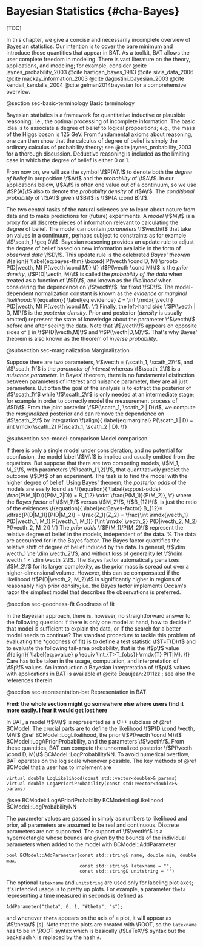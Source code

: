 Bayesian Statistics {#cha-Bayes}
===================
<!-- @page sec:Bayes Bayesian Statistics -->
[TOC]

In this chapter, we give a concise and necessarily incomplete overview
of Bayesian statistics. Our intention is to cover the bare minimum and
introduce those quantities that appear in BAT. As a toolkit, BAT
allows the user complete freedom in modeling. There is vast literature
on the theory, applications, and modeling; for example, consider
@cite jaynes_probability_2003
@cite hartigan_bayes_1983
@cite sivia_data_2006
@cite mackay_information_2003
@cite dagostini_bayesian_2003
@cite kendall_kendalls_2004
@cite gelman2014bayesian
for a comprehensive overview.

@section sec-basic-terminology Basic terminology
<!-- Basic terminology {#sec-basic-terminology} -->
<!-- ## Basic terminology {#sec-basic-terminology} -->

Bayesian statistics is a framework for quantitative inductive or
plausible reasoning; i.e., the optimal processing of incomplete
information. The basic idea is to associate a degree of belief to
logical propositions; e.g., the mass of the Higgs boson is 125
GeV. From fundamental axioms about reasoning, one can then show that
the calculus of degree of belief is simply the ordinary calculus of
probability theory; see @cite jaynes_probability_2003 for a thorough
discussion. Deductive reasoning is included as the limiting case in
which the degree of belief is either 0 or 1.

From now on, we will use the symbol \f$P(A)\f$ to denote both the *degree
of belief* in proposition \f$A\f$ and the *probability* of \f$A\f$. In our
applications below, \f$A\f$ is often one value out of a continuum, so we
use \f$P(A)\f$ also to denote the *probability density* of \f$A\f$.  The
*conditional probability* of \f$A\f$ given \f$B\f$ is \f$P(A \cond B)\f$.

The two central tasks of the natural sciences are to learn about
nature from data and to make predictions for (future) experiments. A
*model* \f$M\f$ is a proxy for all discrete pieces of information
relevant to calculating the degree of belief. The model can contain
*parameters* \f$\vecth\f$ that take on values in a continuum, perhaps
subject to constraints as for example \f$\scath_1 \geq 0\f$. Bayesian
reasoning provides an update rule to adjust the degree of belief based
on new information available in the form of *observed data*
\f$D\f$. This update rule is the celebrated *Bayes' theorem*
\f{align}{ \label{eq:bayes-thm} \boxed{ P(\vecth \cond D, M) \propto
P(D|\vecth, M) P(\vecth \cond M)} \f} \f$P(\vecth \cond M)\f$ is the
*prior density*, \f$P(D|\vecth, M)\f$ is called the *probability of
the data* when treated as a function of \f$D\f$, and known as the
*likelihood* when considering the dependence on \f$\vecth\f$, for
fixed \f$D\f$. The model-dependent normalization constant is known as
the *evidence* or *marginal likelihood*: \f{equation}{
\label{eq:evidence} Z = \int \rmdx{ \vecth} P(D|\vecth, M) P(\vecth
\cond M).  \f} Finally, the left-hand side \f$P(\vecth | D, M)\f$ is
the *posterior density*. Prior and posterior (*density* is usually
omitted) represent the state of knowledge about the parameter
\f$\vecth\f$ before and after seeing the data. Note that \f$\vecth\f$
appears on opposite sides of `|` in \f$P(D|\vecth,M)\f$ and
\f$P(\vecth|D,M)\f$. That's why Bayes' theorem is also known as the
theorem of *inverse probability*.

@subsection sec-marginalization Marginalization

Suppose there are two parameters, \f$\vecth = (\scath_1, \scath_2)\f$, and
\f$\scath_1\f$ is the *parameter of interest* whereas \f$\scath_2\f$ is a
*nuisance parameter*. In Bayes' theorem, there is no fundamental
distinction between parameters of interest and nuisance parameter,
they are all just parameters. But often the goal of the analysis is to
extract the posterior of \f$\scath_1\f$ while \f$\scath_2\f$ is only needed at
an intermediate stage; for example in order to correctly model the
measurement process of \f$D\f$. From the joint posterior \f$P(\scath_1,
\scath_2 | D)\f$, we compute the *marginalized* posterior and can
remove the dependence on \f$\scath_2\f$ by integration
\f{align}{
  \label{eq:marginal}
  P(\scath_1 | D) = \int \rmdx{\scath_2} P(\scath_1, \scath_2 | D).
\f}

@subsection sec-model-comparison Model comparison

If there is only a single model under consideration, and no potential for
cconfusion, the model label \f$M\f$ is implied and usually omitted from the
equations. But suppose that there are two competing models, \f$M_1, M_2\f$, with
parameters \f$\scath_{1,2}\f$, that quantitatively predict the outcome \f$D\f$ of an
experiment. The task is to find the model with the higher degree of
belief. Using Bayes' theorem, the *posterior odds* of the models are easily
found as
\f{equation}{
  \label{eq:post-odds}
  \frac{P(M_1|D)}{P(M_2|D)}
   = B_{12}  \cdot  \frac{P(M_1)}{P(M_2)},
\f}
 where the *Bayes factor* of \f$M_1\f$ versus \f$M_2\f$, \f$B_{12}\f$, is just the ratio
of the evidences
\f{equation}{
  \label{eq:Bayes-factor}
  B_{12}= \dfrac{P(D|M_1)}{P(D|M_2)} = \frac{Z_1}{Z_2}
  = \frac{\int \rmdx{\vecth_1} P(D|\vecth_1, M_1) P(\vecth_1, M_1)}
  {\int \rmdx{ \vecth_2} P(D|\vecth_2, M_2) P(\vecth_2, M_2)}
\f}
The *prior odds* \f$P(M_1)/P(M_2)\f$ represent the relative degree of belief
in the models, independent of the data.
% The data are accounted for in the Bayes factor.
The Bayes factor quantifies the relative shift of degree of belief
induced by the data. In general, \f$\dim \vecth_1 \ne \dim \vecth_2\f$,
and without loss of generality let \f$\dim \vecth_1 < \dim
\vecth_2\f$. The Bayes factor automatically penalizes \f$M_2\f$ for its
larger complexity, as the prior mass is spread out over a
higher-dimensional volume. However, this can be compensated if the
likelihood \f$P(D|\vecth_2, M_2)\f$ is significantly higher in regions of
reasonably high prior density; i.e. the Bayes factor implements
Occam's razor the simplest model that describes the observations is
preferred.

@section sec-goodness-fit Goodness of fit

In the Bayesian
approach, there is, however, no straightforward answer to the
following question: if there is only one model at hand, how to decide
if that model is sufficient to explain the data, or if the search for
a better model needs to continue?  The standard procedure to tackle
this problem of evaluating the *goodness of fit} is to define a
test statistic \f$T=T(D)\f$ and to evaluate the following tail-area
probability, that is the \f$p\f$ value
\f{align}{
  \label{eq:pvalue}
  p \equiv \int_{T>T_{obs}} \rmdx{T} P(T|M).
\f}
Care has to be taken in the usage, computation, and interpretation of
\f$p\f$ values. An introduction a Bayesian interpretation of \f$p\f$ values
with applications in BAT is available at @cite Beaujean:2011zz ; see
also the references therein.

@section sec-representation-bat Representation in BAT

**Fred: the whole section might go somewhere else where users find it more
  easily. I fear it would get lost here**

In BAT, a model \f$M\f$ is represented as a C++ subclass of @ref
BCModel. The crucial parts are to define the likelihood \f$P(D \cond
\vecth, M)\f$ @ref BCModel::LogLikelihood, the prior \f$P(\vecth \cond
M)\f$ BCModel::LogAPrioriProbability, and the parameters
\f$\vecth\f$. From these quantities, BAT can compute the unnormalized
posterior \f$P(\vecth \cond D, M)\f$ BCModel::LogProbabilityNN. To
avoid numerical overflow, BAT operates on the log scale whenever
possible.  The key methods of @ref BCModel that a user has to
implement are

    virtual double LogLikelihood(const std::vector<double>& params)
    virtual double LogAPrioriProbability(const std::vector<double>& params)

<!-- BCEngine link works but BCModel method not found. Why? -->
<!-- @see BCEngineMCMC::SetNIterationsPreRunMax -->
@see BCModel::LogAPrioriProbability BCModel::LogLikelihood BCModel::LogProbabilityNN

The parameter values are passed in simply as numbers to likelihood and
prior, all parameters are assumed to be real and continuous. Discrete
parameters are not supported. The support of \f$\vecth\f$ is a
hyperrectangle whose bounds are given by the bounds of the individual
parameters when added to the model with BCModel::AddParameter

    bool BCModel::AddParameter(const std::string& name, double min, double max,
                               const std::string& latexname = "",
                               const std::string& unitstring = "")

The optional `latexname` and `unitstring` are used only
for labeling plot axes; it's intended usage is to pretty up plots. For
example, a parameter `theta` representing a time measured in
seconds is defined as

    AddParameter("theta", 0, 1, "#theta", "s");

and whenever `theta` appears on the axis of a plot, it will appear as
\f$\theta\f$ [s]. Note that the plots are created with \ROOT, so the
`latexname` has to be in \ROOT syntax which is basically \f$LaTeX\f$
syntax but the backslash `\` is replaced by the hash `#`.
